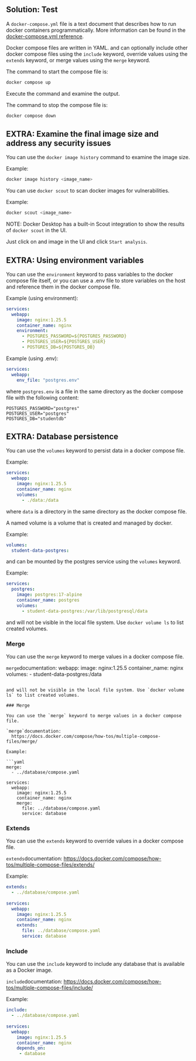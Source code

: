 ## Solution: Test

A `docker-compose.yml` file is a text document that describes how to run docker containers programmatically. More information can be found in the [docker-compose.yml reference](https://docs.docker.com/compose/compose-file/).

Docker compose files are written in YAML. and can optionally include other docker compose files using the `include` keyword, override values using the `extends` keyword, or merge values using the `merge` keyword.

The command to start the compose file is:

```bash
docker compose up
```

Execute the command and examine the output.

The command to stop the compose file is:

```bash
docker compose down
```



## EXTRA: Examine the final image size and address any security issues

You can use the `docker image history` command to examine the image size.

Example: 

```bash
docker image history <image_name>
```

You can use `docker scout` to scan docker images for vulnerabilities.

Example: 

```bash
docker scout <image_name>
```

NOTE: Docker Desktop has a built-in Scout integration to show the results of `docker scout` in the UI.

Just click on and image in the UI and click `Start analysis`.

## EXTRA: Using environment variables

You can use the `environment` keyword to pass variables to the docker compose file itself, or you can use a .env file to store variables on the host and reference them in the docker compose file.

Example (using environment): 

```yaml
services:
  webapp:
    image: nginx:1.25.5
    container_name: nginx
    environment:
      - POSTGRES_PASSWORD=${POSTGRES_PASSWORD}
      - POSTGRES_USER=${POSTGRES_USER}
      - POSTGRES_DB=${POSTGRES_DB}
```

Example (using .env): 

```yaml
services:
  webapp:
    env_file: "postgres.env"
```

where `postgres.env` is a file in the same directory as the docker compose file with the following content:

```text
POSTGRES_PASSWORD="postgres"
POSTGRES_USER="postgres"
POSTGRES_DB="studentdb"
```

## EXTRA: Database persistence

You can use the `volumes` keyword to persist data in a docker compose file.

Example: 

```yaml
services:
  webapp:
    image: nginx:1.25.5
    container_name: nginx
    volumes:
      - ./data:/data
```

where `data` is a directory in the same directory as the docker compose file.

A named volume is a volume that is created and managed by docker.

Example: 

```yaml
volumes:
  student-data-postgres:
```
and can be mounted by the postgres service using the `volumes` keyword.

Example: 

```yaml
services:
  postgres:
    image: postgres:17-alpine
    container_name: postgres
    volumes:
      - student-data-postgres:/var/lib/postgresql/data
```

and will not be visible in the local file system. Use `docker volume ls` to list created volumes.

### Merge

You can use the `merge` keyword to merge values in a docker compose file.

`merge`documentation: 
  webapp:
    image: nginx:1.25.5
    container_name: nginx
    volumes:
      - student-data-postgres:/data
```

and will not be visible in the local file system. Use `docker volume ls` to list created volumes.

### Merge

You can use the `merge` keyword to merge values in a docker compose file.

`merge`documentation: 
  https://docs.docker.com/compose/how-tos/multiple-compose-files/merge/

Example: 

```yaml
merge: 
  - ../database/compose.yaml
 
services:
  webapp:
    image: nginx:1.25.5
    container_name: nginx
    merge:
      file: ../database/compose.yaml
      service: database
```

### Extends

You can use the `extends` keyword to override values in a docker compose file.

`extends`documentation: 
  https://docs.docker.com/compose/how-tos/multiple-compose-files/extends/

Example: 

```yaml
extends: 
  - ../database/compose.yaml
 
services:
  webapp:
    image: nginx:1.25.5
    container_name: nginx
    extends:
      file: ../database/compose.yaml
      service: database
```

### Include

You can use the `include` keyword to include any database that is available as a Docker image.

`include`documentation: 
  https://docs.docker.com/compose/how-tos/multiple-compose-files/include/

Example: 

```yaml
include: 
  - ../database/compose.yaml
 
services:
  webapp:
    image: nginx:1.25.5
    container_name: nginx
    depends_on:
     - database
```
